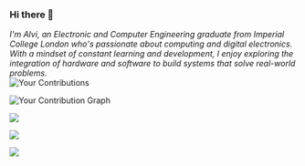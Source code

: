 ### Hi there 👋  

*I'm Alvi, an Electronic and Computer Engineering graduate from Imperial College London who's passionate about computing and digital electronics. With a mindset of constant learning and development, I enjoy exploring the integration of hardware and software to build systems that solve real-world problems.*  
![Your Contributions](https://github-readme-stats.vercel.app/api?username==alvi-codes&show_icons=true&count_private=true&hide=prs&hide_title=true)

![Your Contribution Graph](https://github-readme-streak-stats.herokuapp.com/?user==alvi-codes)


![](https://github-readme-streak-stats.herokuapp.com/?user=alvi-codes&theme=gotham&include_all_commits=true)

![](https://github-readme-stats.vercel.app/api/top-langs/?username=alvi-codes&theme=gruvbox_light_border=true&include_all_commits=true&count_private=false&layout=compact&exclude_repo=FlappyGA,MazeMaster&langs_count=10)<br/>

![](https://github-readme-stats.vercel.app/api/top-langs/?username=alvi-codes&theme=gruvbox_dark&border_color=black&include_all_commits=true&count_private=false&layout=compact&exclude_repo=FlappyGA,MazeMaster&langs_count=10)
